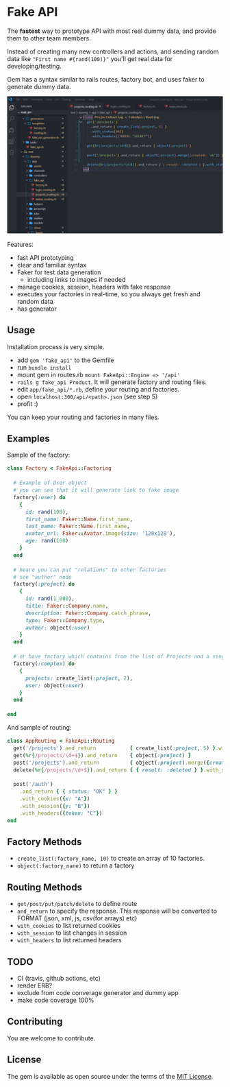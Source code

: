 # Fake API

The **fastest** way to prototype API with most real dummy data, and provide them to other team members.

Instead of creating many new controllers and actions, and sending random data like `"First name #{rand(100)}"` you'll get real data for developing/testing.

Gem has a syntax similar to rails routes, factory bot, and uses faker to generate dummy data.

![Demo](/docs/fake_api_demo.gif)

Features:

* fast API prototyping
* clear and familiar syntax
* Faker for test data generation
  * including links to images if needed
* manage cookies, session, headers with fake response
* executes your factories in real-time, so you always get fresh and random data
* has generator

## Usage

Installation process is very simple.

- add `gem 'fake_api'` to the Gemfile
- run `bundle install`
- mount gem in routes.rb `mount FakeApi::Engine => '/api'`
- `rails g fake_api Product`. It will generate factory and routing files.
- edit `app/fake_api/*.rb`, define your routing and factories.
- open `localhost:300/api/<path>.json` (see step 5)
- profit :)

You can keep your routing and factories in many files.

## Examples

Sample of the factory:

```ruby
class Factory < FakeApi::Factoring

  # Example of User object
  # you can see that it will generate link to fake image
  factory(:user) do
    {
      id: rand(100),
      first_name: Faker::Name.first_name,
      last_name: Faker::Name.first_name,
      avatar_url: Faker::Avatar.image(size: '128x128'),
      age: rand(100)
    }
  end

  # heare you can put "relations" to other factories
  # see "author" node
  factory(:project) do
    {
      id: rand(1_000),
      title: Faker::Company.name,
      description: Faker::Company.catch_phrase,
      type: Faker::Company.type,
      author: object(:user)
    }
  end

  # or have factory which contains from the list of Projects and a single user
  factory(:complex) do
    {
      projects: create_list(:project, 2),
      user: object(:user)
    }
  end

end
```

And sample of routing:

```ruby
class AppRouting < FakeApi::Routing
  get('/projects').and_return           { create_list(:project, 5) }.with_status(202).with_headers({TOKEN: "SECRET"})
  get(%r{/projects/\d+$}).and_return    { object(:project) }
  post('/projects').and_return          { object(:project).merge({created: 'ok'}) }
  delete(%r{/projects/\d+$}).and_return { { result: :deleted } }.with_status(333)

  post('/auth')
    .and_return { { status: "OK" } }
    .with_cookies({x: "A"})
    .with_session({y: "B"})
    .with_headers({token: "C"})
end
```

## Factory Methods

- `create_list(:factory_name, 10)` to create an array of 10 factories.
- `object(:factory_nane)` to return a factory

## Routing Methods

- `get/post/put/patch/delete` to define route
- `and_return` to specify the response. This response will be converted to FORMAT (json, xml, js, csv(for arrays) etc)
- `with_cookies` to list returned cookies
- `with_session` to list changes in session
- `with_headers` to list returned headers

## TODO

- CI (travis, github actions, etc)
- render ERB?
- exclude from code converage generator and dummy app
- make code coverage 100%

## Contributing

You are welcome to contribute.

## License

The gem is available as open source under the terms of the [MIT License](https://opensource.org/licenses/MIT).

